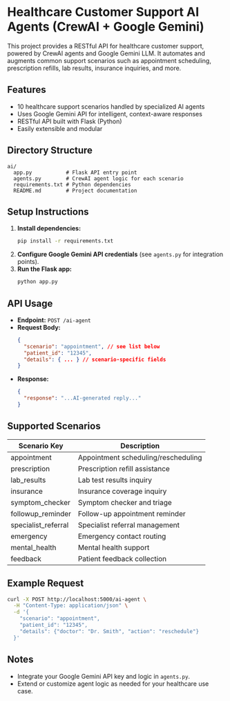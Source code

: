 # Healthcare Customer Support AI Agents (CrewAI + Google Gemini)

This project provides a RESTful API for healthcare customer support, powered by CrewAI agents and Google Gemini LLM. It automates and augments common support scenarios such as appointment scheduling, prescription refills, lab results, insurance inquiries, and more.

## Features
- 10 healthcare support scenarios handled by specialized AI agents
- Uses Google Gemini API for intelligent, context-aware responses
- RESTful API built with Flask (Python)
- Easily extensible and modular

## Directory Structure
```
ai/
  app.py           # Flask API entry point
  agents.py        # CrewAI agent logic for each scenario
  requirements.txt # Python dependencies
  README.md        # Project documentation
```

## Setup Instructions
1. **Install dependencies:**
   ```bash
   pip install -r requirements.txt
   ```
2. **Configure Google Gemini API credentials** (see `agents.py` for integration points).
3. **Run the Flask app:**
   ```bash
   python app.py
   ```

## API Usage
- **Endpoint:** `POST /ai-agent`
- **Request Body:**
  ```json
  {
    "scenario": "appointment", // see list below
    "patient_id": "12345",
    "details": { ... } // scenario-specific fields
  }
  ```
- **Response:**
  ```json
  {
    "response": "...AI-generated reply..."
  }
  ```

## Supported Scenarios
| Scenario Key           | Description                                 |
|-----------------------|---------------------------------------------|
| appointment           | Appointment scheduling/rescheduling         |
| prescription          | Prescription refill assistance              |
| lab_results           | Lab test results inquiry                    |
| insurance             | Insurance coverage inquiry                  |
| symptom_checker       | Symptom checker and triage                  |
| followup_reminder     | Follow-up appointment reminder              |
| specialist_referral   | Specialist referral management              |
| emergency             | Emergency contact routing                   |
| mental_health         | Mental health support                       |
| feedback              | Patient feedback collection                 |

## Example Request
```bash
curl -X POST http://localhost:5000/ai-agent \
  -H "Content-Type: application/json" \
  -d '{
    "scenario": "appointment",
    "patient_id": "12345",
    "details": {"doctor": "Dr. Smith", "action": "reschedule"}
  }'
```

## Notes
- Integrate your Google Gemini API key and logic in `agents.py`.
- Extend or customize agent logic as needed for your healthcare use case. 